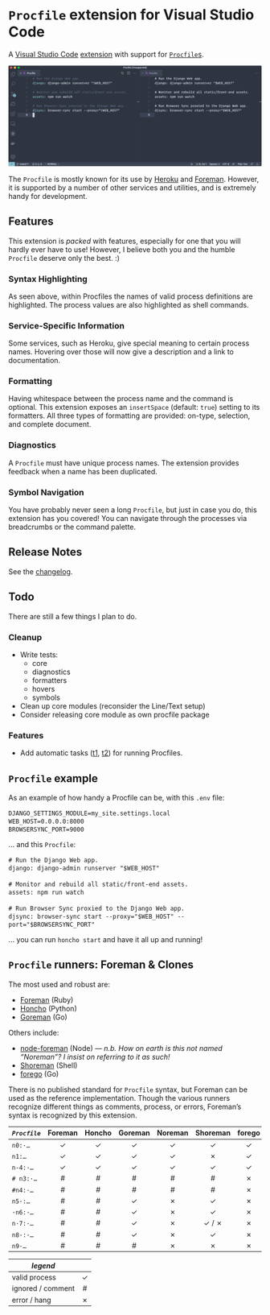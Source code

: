 # `Procfile` extension for Visual Studio Code

A [Visual Studio Code][vscode] [extension][vscext] with support for
[`Procfile`s][heroku].

![syntax hilighting](assets/side-by-side.png)

The `Procfile` is mostly known for its use by [Heroku][] and [Foreman][]. However, it is
supported by a number of other services and utilities, and is extremely handy for
development.

## Features

This extension is _packed_ with features, especially for one that you will hardly ever
have to use! However, I believe both you and the humble `Procfile` deserve only the
best. :)

### Syntax Highlighting

As seen above, within Procfiles the names of valid process definitions are highlighted.
The process values are also highlighted as shell commands.

### Service-Specific Information

Some services, such as Heroku, give special meaning to certain process names. Hovering
over those will now give a description and a link to documentation.

### Formatting

Having whitespace between the process name and the command is optional. This extension
exposes an `insertSpace` (default: `true`) setting to its formatters. All three types of
formatting are provided: on-type, selection, and complete document.

### Diagnostics

A `Procfile` must have unique process names. The extension provides feedback when a name
has been duplicated.

### Symbol Navigation

You have probably never seen a long `Procfile`, but just in case you do, this extension
has you covered! You can navigate through the processes via breadcrumbs or the command
palette.

## Release Notes

See the [changelog](./CHANGELOG.md).

## Todo

There are still a few things I plan to do.

### Cleanup

- Write tests:
  - core
  - diagnostics
  - formatters
  - hovers
  - symbols
- Clean up core modules (reconsider the Line/Text setup)
- Consider releasing core module as own procfile package

### Features

- Add automatic tasks ([t1], [t2]) for running Procfiles.

[t1]: https://code.visualstudio.com/api/references/vscode-api#TaskProvider
[t2]: https://code.visualstudio.com/api/extension-guides/task-provider

## `Procfile` example

As an example of how handy a Procfile can be, with this `.env` file:

```dotenv
DJANGO_SETTINGS_MODULE=my_site.settings.local
WEB_HOST=0.0.0.0:8000
BROWSERSYNC_PORT=9000
```

… and this `Procfile`:

```procfile
# Run the Django Web app.
django: django-admin runserver "$WEB_HOST"

# Monitor and rebuild all static/front-end assets.
assets: npm run watch

# Run Browser Sync proxied to the Django Web app.
djsync: browser-sync start --proxy="$WEB_HOST" --port="$BROWSERSYNC_PORT"
```

… you can run `honcho start` and have it all up and running!

## `Procfile` runners: Foreman & Clones

The most used and robust are:

- [Foreman][] (Ruby)
- [Honcho][] (Python)
- [Goreman][] (Go)

Others include:

- [node-foreman][noreman] (Node) _— n.b. How on earth is this not named “Noreman”? I
  insist on referring to it as such!_
- [Shoreman][] (Shell)
- [forego][] (Go)

[vscode]: https://code.visualstudio.com/
[vscext]: https://marketplace.visualstudio.com/VSCode
[heroku]: https://devcenter.heroku.com/articles/procfile
[foreman]: http://ddollar.github.io/foreman/
[honcho]: https://github.com/nickstenning/honcho
[goreman]: https://github.com/mattn/goreman
[noreman]: https://github.com/strongloop/node-foreman
[shoreman]: https://github.com/chrismytton/shoreman
[forego]: https://github.com/ddollar/forego

There is no published standard for `Procfile` syntax, but Foreman can be used as the
reference implementation. Though the various runners recognize different things as
comments, process, or errors, Foreman’s syntax is recognized by this extension.

| _`Procfile`_ | Foreman | Honcho | Goreman | Noreman | Shoreman | forego |
| ------------ | :-----: | :----: | :-----: | :-----: | :------: | :----: |
| `n0:·…`      |    ✓    |   ✓    |    ✓    |    ✓    |    ✓     |   ✓    |
| `n1:…`       |    ✓    |   ✓    |    ✓    |    ✓    |    ✗     |   ✓    |
| `n-4:·…`     |    ✓    |   ✓    |    ✓    |    ✓    |    ✓     |   ✓    |
| `# n3:·…`    |    #    |   #    |    #    |    #    |    #     |   ✗    |
| `#n4:·…`     |    #    |   #    |    #    |    #    |    #     |   ✗    |
| `n5·:…`      |    #    |   #    |    ✓    |    ✗    |    ✓     |   ✗    |
| `·n6:·…`     |    #    |   #    |    ✓    |    ✗    |    ✓     |   ✗    |
| `n·7:·…`     |    #    |   #    |    ✓    |    ✗    |  ✓ / ✗   |   ✗    |
| `n8·:·…`     |    #    |   #    |    ✓    |    ✗    |    ✓     |   ✗    |
| `n9·…`       |    #    |   #    |    #    |    ✗    |    ✗     |   ✗    |

| _legend_          |     |
| ----------------- | :-: |
| valid process     |  ✓  |
| ignored / comment |  #  |
| error / hang      |  ✗  |
